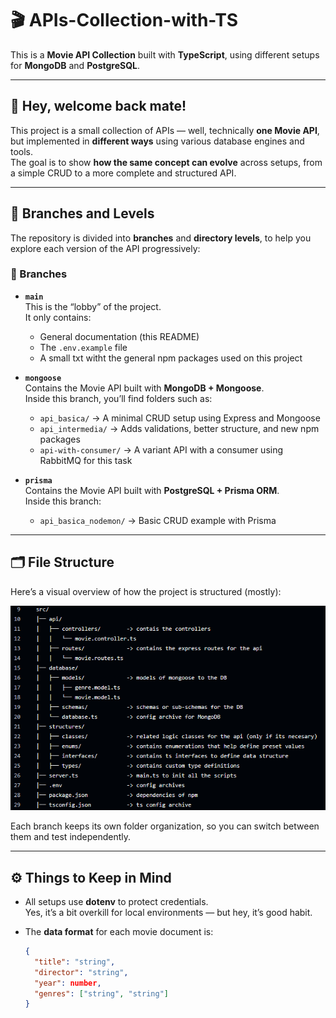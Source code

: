 # 🎬 APIs-Collection-with-TS

This is a **Movie API Collection** built with **TypeScript**, using different setups for **MongoDB** and **PostgreSQL**.

---

## 👋 Hey, welcome back mate!

This project is a small collection of APIs — well, technically **one Movie API**, but implemented in **different ways** using various database engines and tools.  
The goal is to show **how the same concept can evolve** across setups, from a simple CRUD to a more complete and structured API.

---

## 🌿 Branches and Levels

The repository is divided into **branches** and **directory levels**, to help you explore each version of the API progressively:

### 🧠 Branches

- **`main`**  
  This is the “lobby” of the project.  
  It only contains:
  - General documentation (this README)
  - The `.env.example` file
  - A small txt witht the general npm packages used on this project

- **`mongoose`**  
  Contains the Movie API built with **MongoDB + Mongoose**.  
  Inside this branch, you’ll find folders such as:
  - `api_basica/` → A minimal CRUD setup using Express and Mongoose  
  - `api_intermedia/` → Adds validations, better structure, and new npm packages
  -  `api-with-consumer/`  → A variant API with a consumer using RabbitMQ for this task

- **`prisma`**  
  Contains the Movie API built with **PostgreSQL + Prisma ORM**.  
  Inside this branch:
  - `api_basica_nodemon/` → Basic CRUD example with Prisma  
---

## 🗂️ File Structure

Here’s a visual overview of how the project is structured (mostly):

![structure-schema](/images/schema.png)

Each branch keeps its own folder organization, so you can switch between them and test independently.

---

## ⚙️ Things to Keep in Mind

- All setups use **dotenv** to protect credentials.  
  Yes, it’s a bit overkill for local environments — but hey, it’s good habit.  

- The **data format** for each movie document is:
  ```json
  {
    "title": "string",
    "director": "string",
    "year": number,
    "genres": ["string", "string"]
  }
